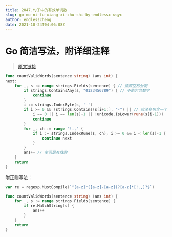 ```yaml
---
title: 2047.句子中的有效单词数
slug: go-mo-ni-fu-xiang-xi-zhu-shi-by-endlessc-wqyc
author: endlesscheng
date: 2021-10-24T04:06:08Z
---
```

# Go 简洁写法，附详细注释
 
> [原文链接](https://leetcode.cn/problems/number-of-valid-words-in-a-sentence/solution/go-mo-ni-fu-xiang-xi-zhu-shi-by-endlessc-wqyc)
```go
func countValidWords(sentence string) (ans int) {
next:
    for _, s := range strings.Fields(sentence) { // 按照空格分割
        if strings.ContainsAny(s, "0123456789") { // 不能包含数字
            continue
        }
        i := strings.IndexByte(s, '-')
        if i >= 0 && (strings.Contains(s[i+1:], "-") || // 应至多包含一个连字符
            i == 0 || i == len(s)-1 || !unicode.IsLower(rune(s[i-1])) || !unicode.IsLower(rune(s[i+1]))) { // 连字符左右应均为小写字母
            continue
        }
        for _, ch := range "!.," {
            if i := strings.IndexRune(s, ch); i >= 0 && i < len(s)-1 { // 标点符号应当位于末尾
                continue next
            }
        }
        ans++ // 单词是有效的
    }
    return
}
```

附正则写法：

```go
var re = regexp.MustCompile(`^[a-z]*([a-z]-[a-z])?[a-z]*[!.,]?$`)

func countValidWords(sentence string) (ans int) {
	for _, s := range strings.Fields(sentence) {
		if re.MatchString(s) {
			ans++
		}
	}
	return
}
```

